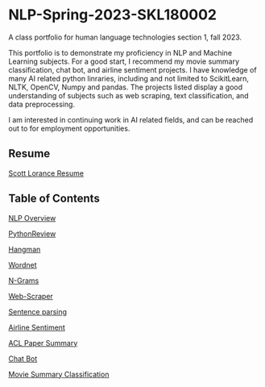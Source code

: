 # NLP-Spring-2023-SKL180002
A class portfolio for human language technologies section 1, fall 2023.

This portfolio is to demonstrate my proficiency in NLP and Machine Learning subjects.
For a good start, I recommend my movie summary classification, chat bot, and airline sentiment projects.
I have knowledge of many AI related python linraries, including and not limited to ScikitLearn, 
NLTK, OpenCV, Numpy and pandas. 
The projects listed display a good understanding of subjects such as web scraping, text classification,
and data preprocessing.

I am interested in continuing work in AI related fields, and can be reached out to for employment opportunities.

## **Resume**
[Scott Lorance Resume](Lorance_Resume2023.pdf)
## **Table of Contents**
[NLP Overview](OverView.pdf)

[PythonReview](HW1SKL180002/Homework1HLT.pdf)

[Hangman](HW2HangMan/HW2SKL180002.py)

[Wordnet](SKL180002HWWordNet.pdf)

[N-Grams](Hw3Engrams/Ngrams.pdf)

[Web-Scraper](WebScraper/Report.docx)

[Sentence parsing](DependencyParse.pdf)

[Airline Sentiment](Airline_Sentiment.ipynb)

[ACL Paper Summary](ACLSummary.pdf)

[Chat Bot](ChatBot/REMI_FinalReport.pdf)

[Movie Summary Classification](WikiSummaries.ipynb)
